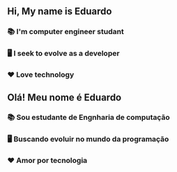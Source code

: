 ## Hi, My name is Eduardo
### 📚 I'm computer engineer studant
### 🖥️ I seek to evolve as a developer
### ❤ Love technology

## Olá! Meu nome é Eduardo
### 📚 Sou estudante de Engnharia de computação
### 🖥️ Buscando evoluir no mundo da programação
### ❤ Amor por tecnologia

<!--
<div align="center">

### Habilidades: 

<div style="display: inline_block"><br>
    <img aling="center" width="40px" src="https://cdn.jsdelivr.net/gh/devicons/devicon/icons/html5/html5-original.svg" />
    <img aling="center" width="40px" src="https://cdn.jsdelivr.net/gh/devicons/devicon/icons/css3/css3-original.svg" />
    <img aling="center" width="40px" src="https://cdn.jsdelivr.net/gh/devicons/devicon/icons/javascript/javascript-original.svg" />
    <img aling="center" width="40px" src="https://cdn.jsdelivr.net/gh/devicons/devicon/icons/nodejs/nodejs-original.svg" />
    <img aling="center" width="40px" src="https://cdn.jsdelivr.net/gh/devicons/devicon/icons/mysql/mysql-original.svg" />
    <img aling="center" width="40px" src="https://cdn.jsdelivr.net/gh/devicons/devicon/icons/mongodb/mongodb-original.svg" />
<div>

<div>
-->
<!--informações sobre commits feitos com nota em letra
<a href="https://github.com/eduardosdl">
    <img height="180em" src="https://github-readme-stats.vercel.app/api?username=eduardosdl&show_icons=true&theme=dracula&include_all_commits=true&count_private=true"/>
</a>
-->

<!-- informações sobre os commits feitos com nota em numero
<a href="https://github.com/eduardosdl">
    <img title="Descripitions about commits in github" src="http://github-readme-streak-stats.herokuapp.com?user=eduardosdl&theme=tokyonight"/>
</a>
-->

<!-- informações sobre as linguagem usadas
<a href="https://github.com/eduardosdl">
    <img height="180em" src="https://github-readme-stats.vercel.app/api/top-langs/?username=eduardosdl&layout=compact&langs_count=7&theme=react&hide_border=true"/>  
</a>
-->

<!-- animação da cobrinha
![Snake animation](https://github.com/eduardosdl/eduardosdl/blob/output/github-contribution-grid-snake.svg)
 -->
